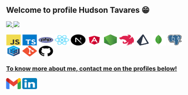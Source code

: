 ## Welcome to profile Hudson Tavares 😁

 <div style ="display: inline">
   <a href="https://github.com/hltav">
   <img height="150em" src="https://github-readme-stats.vercel.app/api?username=hltav&show_icons=true&theme=tokyonight&include_all_commits=true&count_private=true"/>
   <img height="150em" src="https://github-readme-stats.vercel.app/api/top-langs/?username=hltav&layout=compact&langs_count=6&theme=tokyonight"/>
    

</div>
<div style="display: inline-block"><br>
 
 <img align="center" alt="Js" height="30" width="40" src="https://github.com/devicons/devicon/blob/master/icons/javascript/javascript-original.svg"/>
 <img align="center" alt="TS" height="30" width="40" src="https://github.com/devicons/devicon/blob/master/icons/typescript/typescript-original.svg"/>
 <img align="center" alt="PHP" height="30" width="40" src="https://github.com/devicons/devicon/blob/master/icons/php/php-original.svg"/>
 <img align="center" alt="React" height="30" width="40" src="https://github.com/devicons/devicon/blob/master/icons/react/react-original.svg"/>
 <img align="center" alt="Next" height="30" width="40" src="https://github.com/devicons/devicon/blob/master/icons/nextjs/nextjs-original.svg"/>
 <img align="center" alt="Angular" height="30" width="40" src="https://github.com/devicons/devicon/blob/master/icons/angular/angular-original.svg"/>
 <img align="center" alt="Node" height="30" width="40" src="https://github.com/devicons/devicon/blob/master/icons/nodejs/nodejs-original.svg"/>
 <img align="center" alt="Nest" height="30" width="40" src="https://github.com/devicons/devicon/blob/master/icons/nestjs/nestjs-original.svg"/>
 <img align="center" alt="Prisma ORM" height="30" width="40" src="https://github.com/devicons/devicon/blob/master/icons/prisma/prisma-original.svg"/>
 <img align="center" alt="Mongo DB" height="30" width="40" src="https://github.com/devicons/devicon/blob/master/icons/mongodb/mongodb-original.svg"/>
 <img align="center" alt="Postgre SQL" height="30" width="40" src="https://github.com/devicons/devicon/blob/master/icons/postgresql/postgresql-original.svg"/>
 <img align="center" alt="Sequelize" height="30" width="40" src="https://github.com/devicons/devicon/blob/master/icons/sequelize/sequelize-original.svg"/>
 <img align="center" alt="Git" height="30" width="40" src="https://github.com/hltav/MyIcons/blob/master/icons/Git/Giticon.svg"/>
 <img align="center" alt="GitHub" height="30" width="40" src="https://github.com/hltav/MyIcons/blob/master/icons/GitHub/Github.svg"/>

</div>
 
 <br>
 
  ### To know more about me, contact me on the profiles below!
<div> 
 
  <a href = "mailto:hudsonlimatavares@gmail.com"><img align="center" alt="Gmail" height="30" width="40" src="https://github.com/hltav/MyIcons/blob/master/icons/Gmail/Gmail_icon_(2020).svg" target="_blank"></a>
  <a href="https://www.linkedin.com/in/hltav/" target="_blank"><img align="center" alt="LinkedIn" height="30" width="40" src="https://github.com/hltav/MyIcons/blob/master/icons/Linkedin/LinkedIn_icon.svg" target="_blank"></a> 
 
 

</div>
